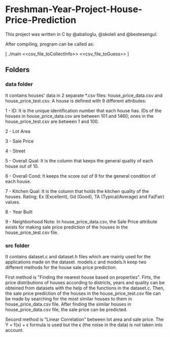 # Freshman-Year-Project-House-Price-Prediction
This project was written in C by @abalioglu, @skoleli and @bestesengul.

After compiling, program can be called as:

[ ./main  <<csv_file_toCollectInfo>>  <<csv_file_toGuess>> ]


## Folders
### data folder
It contains houses' data in 2 separate *.csv files: house_price_data.csv and house_price_test.csv. A house is defined with 9 different attributes:

1 - ID: It is the unique identification number that each house has. IDs of the houses in house_price_data.csv are between 101 and 1460; ones in the house_price_test.csv are between 1 and 100.

2 - Lot Area

3 - Sale Price

4 - Street

5 - Overall Qual: It is the column that keeps the general quality of each house out of 10.

6 - Overall Cond: It keeps the score out of 9 for the general condition of each house.

7 - Kitchen Qual: It is the column that holds the kitchen quality of the houses. Rating; Ex (Excellent), Gd (Good), TA (Typical/Average) and Fa(Fair) values.

8 - Year Built

9 - Neighborhood
Note: In house_price_data.csv, the Sale Price attribute exists for making sale price prediction of the houses in the house_price_test.csv file.

### src folder
It contains dataset.c and dataset.h files which are mainly used for the applications made on the dataset. models.c and models.h keep two different methods for the house sale price prediction.

First method is "Finding the nearest house based on properties". Firts, the price distributions of houses according to districts, years and quality can be obteined from datasets with the help of the functions in the dataset.c. Then, the sale price prediction of the houses in the house_price_test.csv file can be made by searching for the most similar houses to them in house_price_data.csv file. After finding the similar houses in house_price_data.csv file, the sale price can be predicted.

Second method is "Linear Correlation" between lot area and sale price. The Y = f(x) + ϵ formula is used but the ϵ (the noise in the data) is not taken into account.
